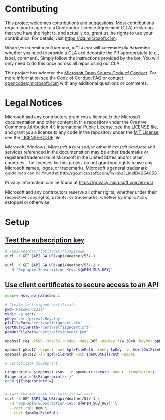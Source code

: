 
# Contributing

This project welcomes contributions and suggestions.  Most contributions require you to agree to a
Contributor License Agreement (CLA) declaring that you have the right to, and actually do, grant us
the rights to use your contribution. For details, visit <https://cla.microsoft.com>.

When you submit a pull request, a CLA-bot will automatically determine whether you need to provide
a CLA and decorate the PR appropriately (e.g., label, comment). Simply follow the instructions
provided by the bot. You will only need to do this once across all repos using our CLA.

This project has adopted the [Microsoft Open Source Code of Conduct](https://opensource.microsoft.com/codeofconduct/).
For more information see the [Code of Conduct FAQ](https://opensource.microsoft.com/codeofconduct/faq/) or
contact [opencode@microsoft.com](mailto:opencode@microsoft.com) with any additional questions or comments.

# Legal Notices

Microsoft and any contributors grant you a license to the Microsoft documentation and other content
in this repository under the [Creative Commons Attribution 4.0 International Public License](https://creativecommons.org/licenses/by/4.0/legalcode),
see the [LICENSE](LICENSE) file, and grant you a license to any code in the repository under the [MIT License](https://opensource.org/licenses/MIT), see the
[LICENSE-CODE](LICENSE-CODE) file.

Microsoft, Windows, Microsoft Azure and/or other Microsoft products and services referenced in the documentation
may be either trademarks or registered trademarks of Microsoft in the United States and/or other countries.
The licenses for this project do not grant you rights to use any Microsoft names, logos, or trademarks.
Microsoft's general trademark guidelines can be found at <http://go.microsoft.com/fwlink/?LinkID=254653>.

Privacy information can be found at <https://privacy.microsoft.com/en-us/>

Microsoft and any contributors reserve all other rights, whether under their respective copyrights, patents,
or trademarks, whether by implication, estoppel or otherwise.

# Setup

## [Test the subscription key](https://docs.microsoft.com/en-us/learn/modules/control-authentication-with-apim/3-exercise-create-subscriptions-in-apim)

```bash
# /api/Weather/{latitude}/{longitude
curl -X GET $API_GW_URL/api/Weather/53/-1

curl -X GET $API_GW_URL/api/Weather/53/-1 \
  -H "Ocp-Apim-Subscription-Key: ${APIM_SUB_KEY}"
```

## [Use client certificates to secure access to an API](https://docs.microsoft.com/en-us/learn/modules/control-authentication-with-apim/5-exercise-secure-access-client-certs)

```bash
export MSYS_NO_PATHCONV=1

# Create self-signed certificate
pwd='Password123!'
mkdir -p cert/
pKey='cert/privateKey.key'
pfxFilePath='cert/selfsigncert.pfx'
certOutFilePath='cert/selfsigncert.crt'
pemOutFilePath='cert/selfsigncert.pem'

openssl req -x509 -sha256 -nodes -days 365 -newkey rsa:2048 -keyout $pKey -out $certOutFilePath -subj /CN=localhost

openssl pkcs12 -export -out $pfxFilePath -inkey $pKey -in $certOutFilePath -password pass:$pwd
openssl pkcs12 -in $pfxFilePath -out $pemOutFilePath -nodes

# Certificate thumbprint

Fingerprint="$(openssl x509 -in $pemOutFilePath -noout -fingerprint)"
Fingerprint="${Fingerprint//:}"
echo ${Fingerprint#*=}


# Test the API with the self-signed cert
curl -X GET $API_GW_URL/api/Weather/53/-1 \
  -H "Ocp-Apim-Subscription-Key: ${APIM_SUB_KEY}" \
  --cert-type pem \
  --cert $pemOutFilePath
```
